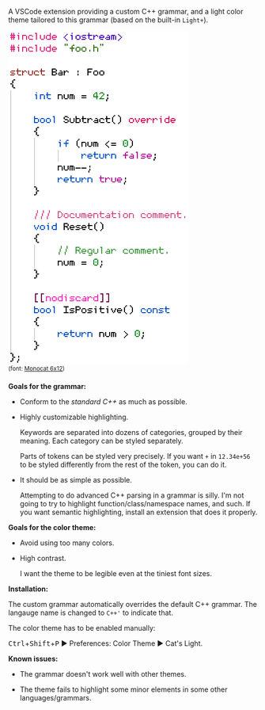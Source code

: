 A VSCode extension providing a custom C++ grammar, and a light color theme tailored to this grammar (based on the built-in `Light+`).

![](notes/demo.png)<br>
<sup>(font: [Monocat 6x12](https://github.com/HolyBlackCat/monocat-fonts))</sup>

**Goals for the grammar:**

* Conform to the *standard C++* as much as possible.

* Highly customizable highlighting.

  Keywords are separated into dozens of categories, grouped by their meaning. Each category can be styled separately.

  Parts of tokens can be styled very precisely. If you want `+` in `12.34e+56` to be styled differently from the rest of the token, you can do it.

* It should be as simple as possible.

  Attempting to do advanced C++ parsing in a grammar is silly. I'm not going to try to highlight function/class/namespace names, and such. If you want semantic highlighting, install an extension that does it properly.

**Goals for the color theme:**

* Avoid using too many colors.

* High contrast.

  I want the theme to be legible even at the tiniest font sizes.

**Installation:**

The custom grammar automatically overrides the default C++ grammar. The langauge name is changed to `C++'` to indicate that.

The color theme has to be enabled manually:

<kbd>Ctrl</kbd>+<kbd>Shift</kbd>+<kbd>P</kbd> ▶ Preferences: Color Theme ▶ Cat's Light.

**Known issues:**

* The grammar doesn't work well with other themes.

* The theme fails to highlight some minor elements in some other languages/grammars.
